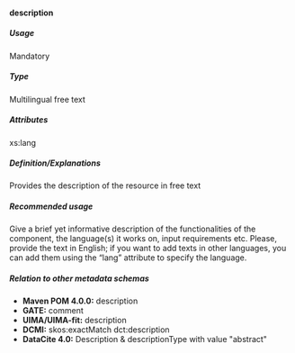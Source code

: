 #### description

##### Usage

Mandatory

##### Type

Multilingual free text

##### Attributes

xs:lang

##### Definition/Explanations

Provides the description of the resource in free text

##### Recommended usage

Give a brief yet informative description of the functionalities of the component, the language\(s\) it works on, input requirements etc.  Please, provide the text in English; if you want to add texts in other languages, you can add them using the “lang” attribute to specify the language.

##### Relation to other metadata schemas

* **Maven POM 4.0.0:** description
* **GATE:** comment
* **UIMA/UIMA-fit:** description
* **DCMI:** skos:exactMatch dct:description
* **DataCite 4.0:** Description & descriptionType with value "abstract"



